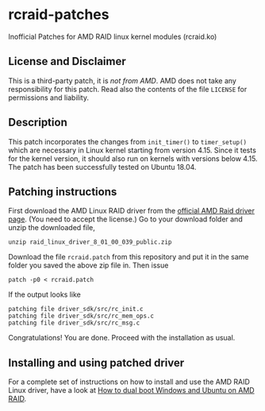 # rcraid-patches
Inofficial Patches for AMD RAID linux kernel modules (rcraid.ko)

## License and Disclaimer

This is a third-party patch, it is _not from AMD_. AMD does not take any
responsibility for this patch. Read also the contents of the file `LICENSE` for
permissions and liability.

## Description

This patch incorporates the changes from `init_timer()` to `timer_setup()`
which are necessary in Linux kernel starting from version 4.15. Since it tests
for the kernel version, it should also run on kernels with versions below
4.15. The patch has been successfully tested on Ubuntu 18.04.

## Patching instructions

First download the AMD Linux RAID driver from the [official AMD Raid driver
page](https://support.amd.com/de-de/download/chipset?os=Linux+x86_64). (You
need to accept the license.) Go to your download folder and unzip the
downloaded file,

`unzip raid_linux_driver_8_01_00_039_public.zip`

Download the file `rcraid.patch` from this repository and put it in the same
folder you saved the above zip file in. Then issue

`patch -p0 < rcraid.patch`

If the output looks like 

    patching file driver_sdk/src/rc_init.c
    patching file driver_sdk/src/rc_mem_ops.c
    patching file driver_sdk/src/rc_msg.c

Congratulations! You are done. Proceed with the installation as usual.

## Installing and using patched driver

For a complete set of instructions on how to install and use the AMD RAID
Linux driver, have a look at [How to dual boot Windows and Ubuntu on AMD RAID](https://www.kwikr.de//Howto_Windows_Ubuntu_AMD-RAID.html).
